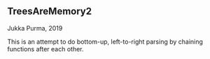 TreesAreMemory2
---------
Jukka Purma, 2019

This is an attempt to do bottom-up, left-to-right parsing by chaining functions after each other.
